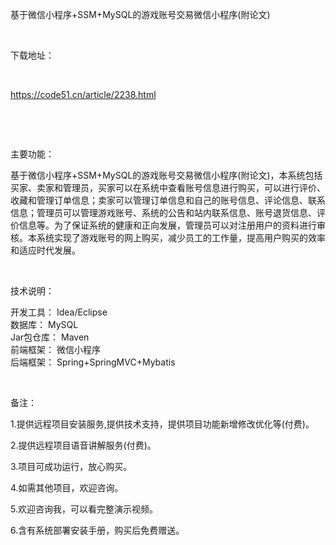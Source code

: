 <p>基于微信小程序+SSM+MySQL的游戏账号交易微信小程序(附论文)</p>

<p>&nbsp;</p>

<p>下载地址：</p>

<p>&nbsp;</p>

<p><a href="http://code51.cn/article/2238.html">https://code51.cn/article/2238.html</a></p>

<p>&nbsp;</p>

<p>&nbsp;</p>

<p>主要功能：</p>

<p><p>基于微信小程序+SSM+MySQL的游戏账号交易微信小程序(附论文)，本系统包括买家、卖家和管理员，买家可以在系统中查看账号信息进行购买，可以进行评价、收藏和管理订单信息；卖家可以管理订单信息和自己的账号信息、评论信息、联系信息；管理员可以管理游戏账号、系统的公告和站内联系信息、账号退货信息、评价信息等。为了保证系统的健康和正向发展，管理员可以对注册用户的资料进行审核。本系统实现了游戏账号的网上购买，减少员工的工作量，提高用户购买的效率和适应时代发展。</p>
</p>

<p>&nbsp;</p>

<p>技术说明：</p>

<p><p>开发工具： Idea/Eclipse<br />
数据库： MySQL<br />
Jar包仓库： Maven<br />
前端框架： 微信小程序<br />
后端框架： Spring+SpringMVC+Mybatis</p>
</p>

<p>&nbsp;</p>

<p>备注：</p>

<p>1.提供远程项目安装服务,提供技术支持，提供项目功能新增修改优化等(付费)。</p>

<p>2.提供远程项目语音讲解服务(付费)。</p>

<p>3.项目可成功运行，放心购买。</p>

<p>4.如需其他项目，欢迎咨询。</p>

<p>5.欢迎咨询我，可以看完整演示视频。</p>

<p>6.含有系统部署安装手册，购买后免费赠送。</p>
